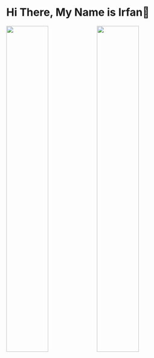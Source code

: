 # Hi There, My Name is Irfan👋

<a href="https://github.com/anuraghazra/github-readme-stats">
  <img width=47% align="left" src="https://github-readme-stats.vercel.app/api?username=irfanrangga&theme=dracula&show_icons=true&hide_border=true&rank_icon=github" />
</a>
<a href="https://github.com/anuraghazra/convoychat">
  <img width=47% align="left" src="https://github-readme-stats.vercel.app/api/top-langs?username=irfanrangga&layout=compact&langs_count=8&card_width=320&theme=dracula&hide_border=true" />
</a>

<!--
**irfanrangga/irfanrangga** is a ✨ _special_ ✨ repository because its `README.md` (this file) appears on your GitHub profile.

Here are some ideas to get you started:

- 🔭 I’m currently working on ...
- 🌱 I’m currently learning ...
- 👯 I’m looking to collaborate on ...
- 🤔 I’m looking for help with ...
- 💬 Ask me about ...
- 📫 How to reach me: ...
- 😄 Pronouns: ...
- ⚡ Fun fact: ...
-->
